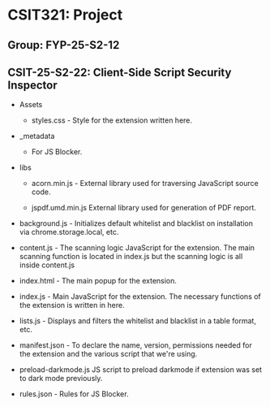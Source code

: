 # CSIT321: Project

## Group: FYP-25-S2-12

## CSIT-25-S2-22: Client-Side Script Security Inspector

- Assets
    - styles.css -
    Style for the extension written here.

- _metadata
    - For JS Blocker.

- libs
    - acorn.min.js -
    External library used for traversing JavaScript source code.

    - jspdf.umd.min.js
    External library used for generation of PDF report.

- background.js -
Initializes default whitelist and blacklist on installation via chrome.storage.local, etc.

- content.js -
The scanning logic JavaScript for the extension. The main scanning function is located in index.js but the scanning logic is all inside content.js

- index.html -
The main popup for the extension.

- index.js -
Main JavaScript for the extension. The necessary functions of the extension is written in here.

- lists.js - 
Displays and filters the whitelist and blacklist in a table format, etc.

- manifest.json -
To declare the name, version, permissions needed for the extension and the various script that we're using.

- preload-darkmode.js
JS script to preload darkmode if extension was set to dark mode previously.

- rules.json -
Rules for JS Blocker.
